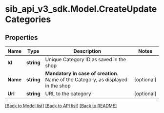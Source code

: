 # sib_api_v3_sdk.Model.CreateUpdateCategories
## Properties

Name | Type | Description | Notes
------------ | ------------- | ------------- | -------------
**Id** | **string** | Unique Category ID as saved in the shop  | 
**Name** | **string** | **Mandatory in case of creation**. Name of the Category, as displayed in the shop  | [optional] 
**Url** | **string** | URL to the category | [optional] 

[[Back to Model list]](../README.md#documentation-for-models) [[Back to API list]](../README.md#documentation-for-api-endpoints) [[Back to README]](../README.md)

